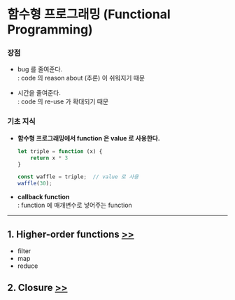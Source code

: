# 함수형 프로그래밍 (Functional Programming)

### 장점
- bug 를 줄여준다.   
  : code 의 reason about (추론) 이 쉬워지기 때문

- 시간을 줄여준다.   
  : code 의 re-use 가 확대되기 때문

### 기초 지식

- **함수형 프로그래밍에서  function 은 value 로 사용한다.**
    ```javascript
    let triple = function (x) {
        return x * 3
    }

    const waffle = triple;  // value 로 사용
    waffle(30);
    ```
- **callback function**   
: function 에 매개변수로 넣어주는 function

---

## 1. Higher-order functions [>>](./01-Higher-order-function)
- filter
- map
- reduce

## 2. Closure [>>](./02-Closure)
